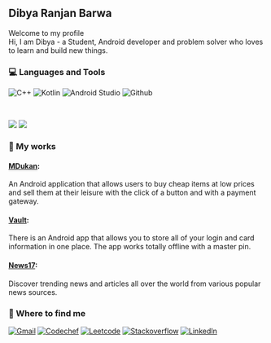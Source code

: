 
## Dibya Ranjan Barwa
Welcome to my profile <br/>
Hi, I am Dibya - a Student, Android developer and problem solver who loves to learn and build new things.


### 💻  Languages and Tools 

![C++](https://img.shields.io/badge/C%2B%2B-00599C?style=for-the-badge&logo=c%2B%2B&logoColor=white) 
![Kotlin](https://img.shields.io/badge/Kotlin-0095D5?&style=for-the-badge&logo=kotlin&logoColor=white) 
![Android Studio](https://img.shields.io/badge/Android-3DDC84?style=for-the-badge&logo=android&logoColor=white)
![Github](https://img.shields.io/badge/GitHub-100000?style=for-the-badge&logo=github&logoColor=white)


<br/>

![](https://github-readme-stats.vercel.app/api?username=emzm17&theme=react&hide_border=false&include_all_commits=false&count_private=false) 
![](https://github-readme-stats.vercel.app/api/top-langs/?username=emzm17&theme=react&hide_border=false&include_all_commits=false&count_private=false&layout=compact)


### 🔨 My works

####  [MDukan](https://github.com/emzm17/MDukan): <br>
An Android application that allows users to buy cheap items at low prices and sell them at their leisure with the click of a button and with a payment gateway.

####  [Vault](https://github.com/emzm17/Vault): <br>
There is an Android app that allows you to store all of your login and card information in one place. The app works totally offline with a master pin.

####  [News17](https://github.com/emzm17/News17): <br>
Discover trending news and articles all over the world from various popular news sources.




### 🔭 Where to find me
[![Gmail](https://img.shields.io/badge/Gmail-D14836?style=for-the-badge&logo=gmail&logoColor=white)](mailto:dibya172000@gmail.com) [![Codechef](https://img.shields.io/badge/Codechef-%23B92B27.svg?&style=for-the-badge&logo=Codechef&logoColor=white)](https://www.codechef.com/users/preacher17) [![Leetcode](https://img.shields.io/badge/-LeetCode-FFA116?style=for-the-badge&logo=LeetCode&logoColor=black)](https://leetcode.com/go_jeff/) [![Stackoverflow](https://img.shields.io/badge/Stack_Overflow-FE7A16?style=for-the-badge&logo=stack-overflow&logoColor=white)](https://stackoverflow.com/users/15633608/dibya-ranjan) [![LinkedIn](https://img.shields.io/badge/LinkedIn-0077B5?style=for-the-badge&logo=linkedin&logoColor=white)](https://www.linkedin.com/in/dibyaranjan-barwa-8b7b90166/) 


